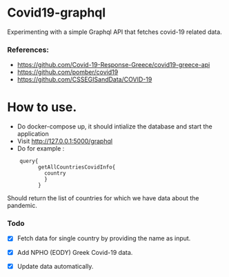 # Covid19-graphql
Experimenting with a simple Graphql API that fetches covid-19 related data.

### References:

* https://github.com/Covid-19-Response-Greece/covid19-greece-api
* https://github.com/pomber/covid19
* https://github.com/CSSEGISandData/COVID-19


# How to use.
 * Do docker-compose up, it should intialize the database and start the application
 * Visit http://127.0.0.1:5000/graphql
 * Do for example :
 
 ```
     query{
           getAllCountriesCovidInfo{
             country
             }
           }
```

 Should return the list of countries for which we have data about the pandemic.
  
### Todo
- [x] Fetch data for single country by providing the name as input.

- [x] Add NPHO (EODY) Greek Covid-19 data.

- [x] Update data automatically.

